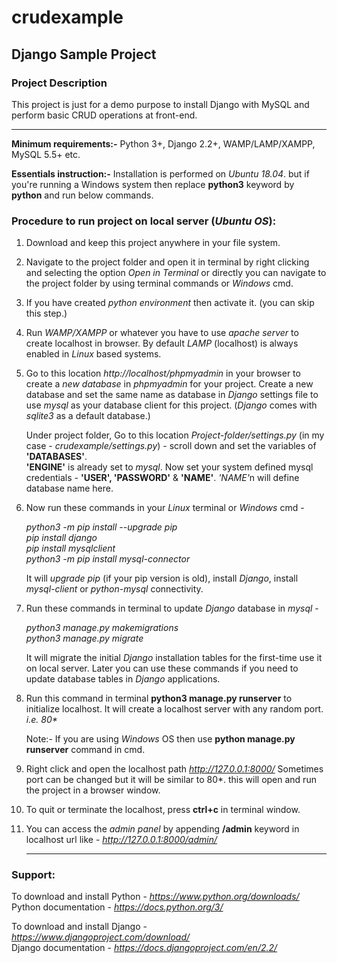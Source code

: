 # crudexample
## Django Sample Project
### Project Description

This project is just for a demo purpose to install Django with MySQL and perform basic CRUD operations at front-end.<hr>

<strong>Minimum requirements:-</strong> Python 3+, Django 2.2+, WAMP/LAMP/XAMPP, MySQL 5.5+ etc.

<strong>Essentials instruction:-</strong> Installation is performed on <em>Ubuntu 18.04</em>. but if you're running a Windows system then replace <strong>python3</strong> keyword by <strong>python</strong> and run below commands.

### Procedure to run project on local server (<em>Ubuntu OS</em>):


1. Download and keep this project anywhere in your file system.

2. Navigate to the project folder and open it in terminal by right clicking and selecting the option <em>Open in Terminal</em>
or directly you can navigate to the project folder by using terminal commands or <em>Windows</em> cmd.

3. If you have created <em>python environment</em> then activate it. (you can skip this step.)

4. Run <em>WAMP/XAMPP</em> or whatever you have to use <em>apache server</em> to create localhost in browser. By default <em>LAMP</em> (localhost) is always enabled in <em>Linux</em> based systems. 

5. Go to this location <em>http://localhost/phpmyadmin</em> in your browser to create a <em>new database</em> in <em>phpmyadmin</em> for your project. Create a new database and set the same name as database in <em>Django</em> settings file to use <em>mysql</em> as your database client for this project. (<em>Django</em> comes with <em>sqlite3</em> as a default database.)

    Under project folder, Go to this location <em>Project-folder/settings.py</em> (in my case - <em>crudexample/settings.py</em>) - scroll down and set the variables of <strong>'DATABASES'</strong>. <br>
    <strong>'ENGINE'</strong> is already set to <em>mysql</em>. Now set your system defined mysql credentials - <strong>'USER', 'PASSWORD'</strong> & <strong>'NAME'</strong>. <em>'NAME'</em>n will define database name here.

6. Now run these commands in your <em>Linux</em> terminal or <em>Windows</em> cmd -

    <em>python3 -m pip install --upgrade pip</em>
    <br><em>pip install django</em>
    <br><em>pip install mysqlclient</em>
    <br><em>python3 -m pip install mysql-connector</em>

    It will <em>upgrade pip</em> (if your pip version is old), install <em>Django</em>, install <em>mysql-client</em> or <em>python-mysql</em> connectivity. 

7. Run these commands in terminal to update <em>Django</em> database in <em>mysql</em> - 

    <em>python3 manage.py makemigrations</em>
    <br><em>python3 manage.py migrate</em>

    It will migrate the initial <em>Django</em> installation tables for the first-time use it on local server. Later you can use these commands if you need to update database tables in <em>Django</em> applications.

8. Run this command in terminal <strong>python3 manage.py runserver</strong> to initialize localhost. It will create a localhost server with any random port. <em>i.e. 80*</em>

    Note:- If you are using <em>Windows</em> OS then use <strong>python manage.py runserver</strong> command in cmd.

9. Right click and open the localhost path <em>http://127.0.0.1:8000/</em>
   Sometimes port can be changed but it will be similar to 80*. this will open and run the project in a browser window.

10. To quit or terminate the localhost, press <strong>ctrl+c</strong> in terminal window.

11. You can access the <em>admin panel</em> by appending <strong>/admin</strong> keyword in localhost url like - <em>http://127.0.0.1:8000/admin/</em><hr>

### Support:

To download and install Python - <em>https://www.python.org/downloads/</em>
<br>Python documentation - <em>https://docs.python.org/3/</em>

To download and install Django - <em>https://www.djangoproject.com/download/</em>
<br>Django documentation - <em>https://docs.djangoproject.com/en/2.2/</em>

